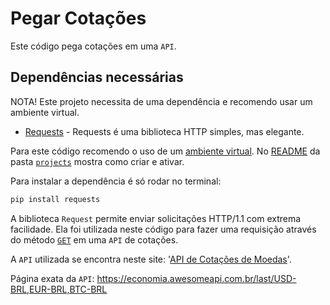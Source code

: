 # Pegar Cotações

Este código pega cotações em uma `API`.

## Dependências necessárias

NOTA! Este projeto necessita de uma dependência e recomendo usar um ambiente virtual.

- [Requests](https://pypi.org/project/requests/) - Requests é uma biblioteca HTTP simples, mas elegante.

Para este código recomendo o uso de um [ambiente virtual](../README.md#ambiente-virtual). No [README](../README.md) da pasta [`projects`](../) mostra como criar e ativar.

Para instalar a dependência é só rodar no terminal:

```bash
pip install requests
```

A biblioteca `Request` permite enviar solicitações HTTP/1.1 com extrema facilidade.
Ela foi utilizada neste código para fazer uma requisição através do método [`GET`](https://developer.mozilla.org/pt-BR/docs/Web/HTTP/Methods/GET) em uma `API` de cotações.

A `API` utilizada se encontra neste site: '[API de Cotações de Moedas](https://docs.awesomeapi.com.br/api-de-moedas)'.

Página exata da `API`: <https://economia.awesomeapi.com.br/last/USD-BRL,EUR-BRL,BTC-BRL>
